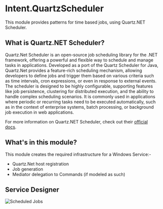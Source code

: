 ﻿# Intent.QuartzScheduler

This module provides patterns for time based jobs, using Quartz.NET Scheduler.

## What is Quartz.NET Scheduler?

Quartz.Net Scheduler is an open-source job scheduling library for the .NET framework, offering a powerful and flexible way to schedule and manage tasks in applications. Developed as a port of the Quartz Scheduler for Java, Quartz.Net provides a feature-rich scheduling mechanism, allowing developers to define jobs and trigger them based on various criteria such as time intervals, cron expressions, or even in response to external events. The scheduler is designed to be highly configurable, supporting features like job persistence, clustering for distributed execution, and the ability to handle complex scheduling scenarios. It is commonly used in applications where periodic or recurring tasks need to be executed automatically, such as in the context of enterprise systems, batch processing, or background job execution in web applications.

For more information on Quartz.NET Scheduler, check out their [official docs](https://www.quartz-scheduler.net/).

## What's in this module?

This module creates the required infrastructure for a Windows Service:-

* Quartz.Net host registration 
* Job generation
* Mediator delegation to Commands (if modeled as such)
 

## Service Designer


![Scheduled Jobs](./docs/images/db-provider-cosmos-db.png)

